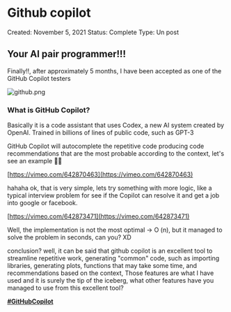 # Github copilot

Created: November 5, 2021
Status: Complete
Type: Un post

## **Your AI pair programmer**!!!

Finally!!, after approximately 5 months, I have been accepted as one of the GitHub Copilot testers

![github.png](github.png)

### What is GitHub Copilot?

Basically it is a code assistant that uses Codex, a new AI system created by OpenAI. Trained in billions of lines of public code, such as GPT-3

GitHub Copilot will autocomplete the repetitive code producing code recommendations that are the most probable according to the context, let's see an example 🧑‍💻

[https://vimeo.com/642870463](https://vimeo.com/642870463)

hahaha ok, that is very simple, lets try something with more logic, like a typical interview problem for see if the Copilot can resolve it and get a job into google or facebook.

[https://vimeo.com/642873471](https://vimeo.com/642873471)

Well, the implementation is not the most optimal -> O (n), but it managed to solve the problem in seconds, can you? XD

conclusion? well, it can be said that github copilot is an excellent tool to streamline repetitive work, generating "common" code, such as importing libraries, generating plots, functions that may take some time, and recommendations based on the context, Those features are what I have used and it is surely the tip of the iceberg, what other features have you managed to use from this excellent tool?

**[#GitHubCopilot](https://twitter.com/hashtag/GitHubCopilot)**